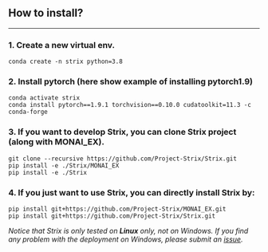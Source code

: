 ## How to install?
---
### 1. Create a new virtual env. 

```
conda create -n strix python=3.8
```

### 2. Install pytorch (here show example of installing pytorch1.9)
```
conda activate strix
conda install pytorch==1.9.1 torchvision==0.10.0 cudatoolkit=11.3 -c conda-forge
```

### 3. If you want to develop Strix, you can clone Strix project (along with MONAI_EX).
```
git clone --recursive https://github.com/Project-Strix/Strix.git
pip install -e ./Strix/MONAI_EX
pip install -e ./Strix
```
### 4. If you just want to use Strix, you can directly install Strix by:
```
pip install git+https://github.com/Project-Strix/MONAI_EX.git
pip install git+https://github.com/Project-Strix/Strix.git
```

_Notice that Strix is only tested on **Linux** only, not on Windows. If you find any problem with the deployment on Windows, please submit an [issue](https://github.com/Project-Strix/Strix/issues)._
